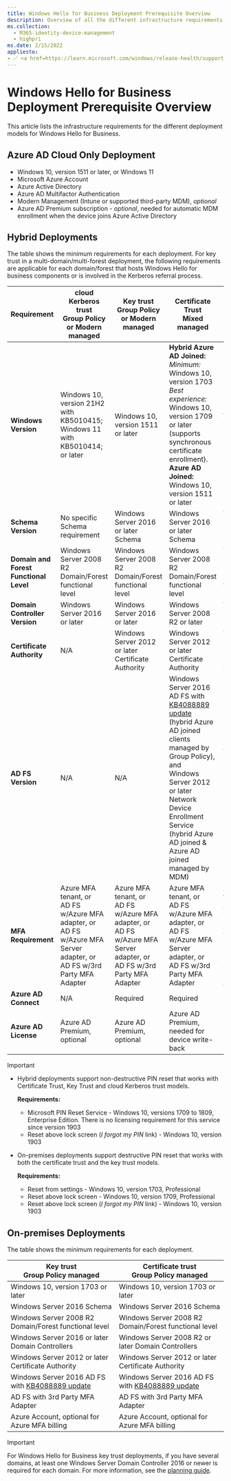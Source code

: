 ```yaml
---
title: Windows Hello for Business Deployment Prerequisite Overview
description: Overview of all the different infrastructure requirements for Windows Hello for Business deployment models
ms.collection: 
  - M365-identity-device-management
  - highpri
ms.date: 2/15/2022
appliesto: 
- ✅ <a href=https://learn.microsoft.com/windows/release-health/supported-versions-windows-client target=_blank>Windows 10 and later</a>
---
```


# Windows Hello for Business Deployment Prerequisite Overview

This article lists the infrastructure requirements for the different deployment models for Windows Hello for Business.

## Azure AD Cloud Only Deployment

* Windows 10, version 1511 or later, or Windows 11
* Microsoft Azure Account
* Azure Active Directory
* Azure AD Multifactor Authentication
* Modern Management (Intune or supported third-party MDM), *optional*
* Azure AD Premium subscription - *optional*, needed for automatic MDM enrollment when the device joins Azure Active Directory

## Hybrid Deployments

The table shows the minimum requirements for each deployment. For key trust in a multi-domain/multi-forest deployment, the following requirements are applicable for each domain/forest that hosts Windows Hello for business components or is involved in the Kerberos referral process.

| Requirement | cloud Kerberos trust<br/>Group Policy or Modern managed | Key trust<br/>Group Policy or Modern managed | Certificate Trust<br/>Mixed managed | Certificate Trust<br/>Modern managed | 
| --- | --- | --- | --- | --- |
| **Windows Version** | Windows 10, version 21H2 with KB5010415; Windows 11 with KB5010414; or later | Windows 10, version 1511 or later| **Hybrid Azure AD Joined:**<br>  *Minimum:* Windows 10, version 1703<br>  *Best experience:* Windows 10, version 1709 or later (supports synchronous certificate enrollment).<br/>**Azure AD Joined:**<br>  Windows 10, version 1511 or later| Windows 10, version 1511 or later |
| **Schema Version** | No specific Schema requirement | Windows Server 2016 or later Schema | Windows Server 2016 or later Schema | Windows Server 2016 or later Schema |
| **Domain and Forest Functional Level** | Windows Server 2008 R2 Domain/Forest functional level | Windows Server 2008 R2 Domain/Forest functional level | Windows Server 2008 R2 Domain/Forest functional level |Windows Server 2008 R2 Domain/Forest functional level |
| **Domain Controller Version** | Windows Server 2016 or later | Windows Server 2016 or later | Windows Server 2008 R2 or later | Windows Server 2008 R2 or later  |
| **Certificate Authority**| N/A | Windows Server 2012 or later Certificate Authority | Windows Server 2012 or later Certificate Authority | Windows Server 2012 or later Certificate Authority |
| **AD FS Version** | N/A | N/A | Windows Server 2016 AD FS with [KB4088889 update](https://support.microsoft.com/help/4088889) (hybrid Azure AD joined clients managed by Group Policy),<br> and<br/>Windows Server 2012 or later Network Device Enrollment Service (hybrid Azure AD joined & Azure AD joined managed by MDM) | Windows Server 2012 or later Network Device Enrollment Service |
| **MFA Requirement** | Azure MFA tenant, or<br/>AD FS w/Azure MFA adapter, or<br/>AD FS w/Azure MFA Server adapter, or<br/>AD FS w/3rd Party MFA Adapter | Azure MFA tenant, or<br/>AD FS w/Azure MFA adapter, or<br/>AD FS w/Azure MFA Server adapter, or<br/>AD FS w/3rd Party MFA Adapter | Azure MFA tenant, or<br/>AD FS w/Azure MFA adapter, or<br/>AD FS w/Azure MFA Server adapter, or<br/>AD FS w/3rd Party MFA Adapter | Azure MFA tenant, or<br/>AD FS w/Azure MFA adapter, or<br/>AD FS w/Azure MFA Server adapter, or<br/>AD FS w/3rd Party MFA Adapter |
| **Azure AD Connect** | N/A | Required | Required | Required |
| **Azure AD License** | Azure AD Premium, optional | Azure AD Premium, optional | Azure AD Premium, needed for device write-back | Azure AD Premium, optional. Intune license required |

> [!Important]
> - Hybrid deployments support non-destructive PIN reset that works with Certificate Trust, Key Trust and cloud Kerberos trust models.
>
>   **Requirements:**
>   - Microsoft PIN Reset Service - Windows 10, versions 1709 to 1809, Enterprise Edition. There is no licensing requirement for this service since version 1903
>   - Reset above lock screen (_I forgot my PIN_ link) - Windows 10, version 1903
>
> - On-premises deployments support destructive PIN reset that works with both the certificate trust and the key trust models.
>
>   **Requirements:**
>   - Reset from settings - Windows 10, version 1703, Professional
>   - Reset above lock screen - Windows 10, version 1709, Professional
>   - Reset above lock screen (_I forgot my PIN_ link) - Windows 10, version 1903

## On-premises Deployments

The table shows the minimum requirements for each deployment.

| Key trust <br/> Group Policy managed | Certificate trust <br/> Group Policy managed|
| --- | --- |
| Windows 10, version 1703 or later | Windows 10, version 1703 or later |
| Windows Server 2016 Schema | Windows Server 2016 Schema|
| Windows Server 2008 R2 Domain/Forest functional level | Windows Server 2008 R2 Domain/Forest functional level |
| Windows Server 2016 or later Domain Controllers | Windows Server 2008 R2 or later Domain Controllers |
| Windows Server 2012 or later Certificate Authority | Windows Server 2012 or later Certificate Authority |
| Windows Server 2016 AD FS with [KB4088889 update](https://support.microsoft.com/help/4088889) | Windows Server 2016 AD FS with [KB4088889 update](https://support.microsoft.com/help/4088889) |
| AD FS with 3rd Party MFA Adapter | AD FS with 3rd Party MFA Adapter |
| Azure Account, optional for Azure MFA billing | Azure Account, optional for Azure MFA billing |

> [!IMPORTANT]
> For Windows Hello for Business key trust deployments, if you have several domains, at least one Windows Server Domain Controller 2016 or newer is required for each domain. For more information, see the [planning guide](./hello-adequate-domain-controllers.md).
